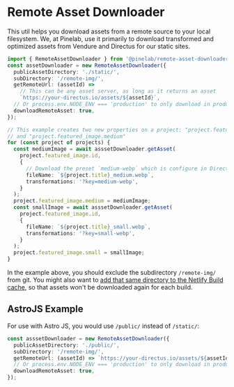 # Remote Asset Downloader

This util helps you download assets from a remote source to your local filesystem. We, at Pinelab, use it primarily to download transformed and optimized assets from Vendure and Directus for our static sites.

```ts
import { RemoteAssetDownloader } from '@pinelab/remote-asset-downloader';
const assetDownloader = new RemoteAssetDownloader({
  publicAssetDirectory: './static/',
  subDirectory: '/remote-img/',
  getRemoteUrl: (assetId) =>
    // This can be any asset server, as long as it returns an asset
    `https://your-directus.io/assets/${assetId}`,
  // Or process.env.NODE_ENV === 'production' to only download in production
  downloadRemoteAsset: true,
});

// This example creates two new properties on a project: "project.featured_image.small"
// and "project.featured_image.medium"
for (const project of projects) {
  const mediumImage = await asssetDownloader.getAsset(
    project.featured_image.id,
    {
      // Download the preset `medium-webp` which is configure in Directus
      fileName: `${project.title}_medium.webp`,
      transformations: '?key=medium-webp',
    }
  );
  project.featured_image.medium = mediumImage;
  const smallImage = await asssetDownloader.getAsset(
    project.featured_image.id,
    {
      fileName: `${project.title}_small.webp`,
      transformations: '?key=small-webp',
    }
  );
  project.featured_image.small = smallImage;
}
```

In the example above, you should exclude the subdirectory `/remote-img/` from git. You might also want to [add that same directory to the Netlify Build cache](https://www.npmjs.com/package/@netlify/cache-utils), so that assets won't be downloaded again for each build.

## AstroJS Example

For use with Astro JS, you would use `/public/` instead of `/static/`:

```ts
const asssetDownloader = new RemoteAssetDownloader({
  publicAssetDirectory: './public/',
  subDirectory: '/remote-img/',
  getRemoteUrl: (assetId) => `https://your-directus.io/assets/${assetId}`,
  // Or process.env.NODE_ENV === 'production' to only download in production
  downloadRemoteAsset: true,
});
```

